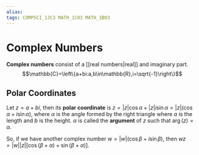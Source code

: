 ```yaml
---
alias:
tags: COMPSCI_1JC3 MATH_1C03 MATH_1B03
---
```

# Complex Numbers
**Complex numbers** consist of a [[real numbers|real]] and imaginary part. 
$$\mathbb{C}=\left\{a+bi:a,b\in\mathbb{R},i=\sqrt{-1}\right\}$$

## Polar Coordinates
Let $z=a+bi$, then its **polar coordinate** is $z=|z|\cos\alpha+|z|i\sin\alpha=|z|(\cos\alpha+i\sin\alpha)$, where $\alpha$ is the angle formed by the right triangle where $a$ is the length and $b$ is the height. $\alpha$ is called the **argument** of $z$ such that $\arg(z)=\alpha$. 

So, if we have another complex number $w=|w|(\cos\beta+i\sin\beta)$, then $wz=|w||z|[\cos(\beta+\alpha)+\sin(\beta+\alpha)]$. 